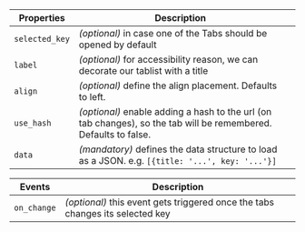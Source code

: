 | Properties     | Description                                                                                                      |     |
| -------------- | ---------------------------------------------------------------------------------------------------------------- | --- |
| `selected_key` | _(optional)_ in case one of the Tabs should be opened by default                                                 |     |
| `label`        | _(optional)_ for accessibility reason, we can decorate our tablist with a title                                  |     |
| `align`        | _(optional)_ define the align placement. Defaults to left.                                                       |     |
| `use_hash`     | _(optional)_ enable adding a hash to the url (on tab changes), so the tab will be remembered. Defaults to false. |     |
| `data`         | _(mandatory)_ defines the data structure to load as a JSON. e.g. `[{title: '...', key: '...'}]`                  |     |

| Events      | Description                                                                   |
| ----------- | ----------------------------------------------------------------------------- |
| `on_change` | _(optional)_ this event gets triggered once the tabs changes its selected key |
